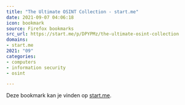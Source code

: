 ```yaml
---
title: "The Ultimate OSINT Collection - start.me"
date: 2021-09-07 04:06:18
icon: bookmark
source: Firefox bookmarks
src_url: https://start.me/p/DPYPMz/the-ultimate-osint-collection
domains:
- start.me
2021: "09"
categories:
- computers
- information security
- osint

---
```

Deze bookmark kan je vinden op [start.me](https://start.me/p/DPYPMz/the-ultimate-osint-collection).
